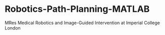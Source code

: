 # Robotics-Path-Planning-MATLAB 
MRes Medical Robotics and Image-Guided Intervention at Imperial College London
